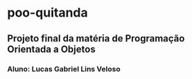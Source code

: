 # poo-quitanda
## Projeto final da matéria de Programação Orientada a Objetos

### Aluno: Lucas Gabriel Lins Veloso
